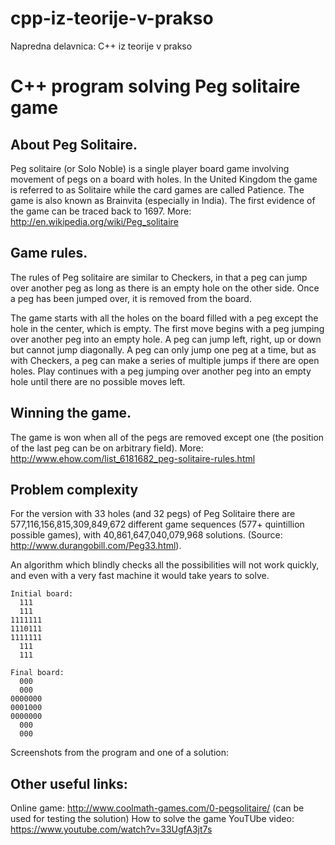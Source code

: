 # cpp-iz-teorije-v-prakso
Napredna delavnica: C++ iz teorije v prakso

C++ program solving Peg solitaire game
========================================

About Peg Solitaire.
----------------------
Peg solitaire (or Solo Noble) is a single player board game involving movement of pegs on a board with holes. In the United Kingdom the game is referred to as Solitaire while the card games are called Patience. The game is also known as Brainvita (especially in India). The first evidence of the game can be traced back to 1697.  More: http://en.wikipedia.org/wiki/Peg_solitaire

Game rules.
--------------------
The rules of Peg solitaire are similar to Checkers, in that a peg can jump over another peg as long as there is an empty hole on the other side.  Once a peg has been jumped over, it is removed from the board.  

The game starts with all the holes on the board filled with a peg except the hole in the center, which is empty. The first move begins with a peg jumping over another peg into an empty hole. A peg can jump left, right, up or down but cannot jump diagonally.  A peg can only jump one peg at a time, but as with Checkers, a peg can make a series of multiple jumps if there are open holes. Play continues with a peg jumping over another peg into an empty hole until there are no possible moves left.   

Winning the game.
----------------------
The game is won when all of the pegs are removed except one (the position of the last peg can be on arbitrary field). 
More: http://www.ehow.com/list_6181682_peg-solitaire-rules.html

Problem complexity
----------------------
For the version with 33 holes (and 32 pegs) of Peg Solitaire there are 577,116,156,815,309,849,672 different game sequences (577+ quintillion possible games), with 40,861,647,040,079,968 solutions. (Source: http://www.durangobill.com/Peg33.html).

An algorithm which blindly checks all the possibilities will not work quickly, and even with a very fast machine it would take years to solve.

```
Initial board:
  111  
  111  
1111111
1110111
1111111
  111  
  111

Final board:
  000  
  000  
0000000
0001000
0000000
  000  
  000  
```
Screenshots from the program and one of a solution:


Other useful links:
---------------------
Online game: http://www.coolmath-games.com/0-pegsolitaire/ (can be used for testing the solution)
How to solve the game YouTUbe video: https://www.youtube.com/watch?v=33UgfA3jt7s
